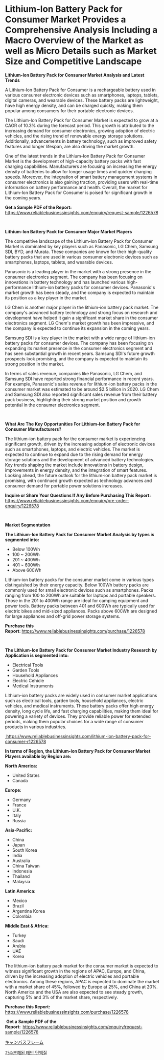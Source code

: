 <p><h1>Lithium-Ion Battery Pack for Consumer Market Provides a Comprehensive Analysis Including a Macro Overview of the Market as well as Micro Details such as Market Size and Competitive Landscape</h1></p><p><strong>Lithium-Ion Battery Pack for Consumer Market Analysis and Latest Trends</strong></p>
<p><p>A Lithium-Ion Battery Pack for Consumer is a rechargeable battery used in various consumer electronic devices such as smartphones, laptops, tablets, digital cameras, and wearable devices. These battery packs are lightweight, have high energy density, and can be charged quickly, making them popular among consumers for their portable electronic devices.</p><p>The Lithium-Ion Battery Pack for Consumer Market is expected to grow at a CAGR of 10.3% during the forecast period. This growth is attributed to the increasing demand for consumer electronics, growing adoption of electric vehicles, and the rising trend of renewable energy storage solutions. Additionally, advancements in battery technology, such as improved safety features and longer lifespan, are also driving the market growth.</p><p>One of the latest trends in the Lithium-Ion Battery Pack for Consumer Market is the development of high-capacity battery packs with fast charging capabilities. Manufacturers are focusing on increasing the energy density of batteries to allow for longer usage times and quicker charging speeds. Moreover, the integration of smart battery management systems in consumer electronics is also gaining traction, providing users with real-time information on battery performance and health. Overall, the market for Lithium-Ion Battery Pack for Consumer is poised for significant growth in the coming years.</p></p>
<p><strong>Get a Sample PDF of the Report:&nbsp;</strong> <a href="https://www.reliablebusinessinsights.com/enquiry/request-sample/1226578">https://www.reliablebusinessinsights.com/enquiry/request-sample/1226578</a></p>
<p>&nbsp;</p>
<p><strong>Lithium-Ion Battery Pack for Consumer Major Market Players</strong></p>
<p><p>The competitive landscape of the Lithium-Ion Battery Pack for Consumer Market is dominated by key players such as Panasonic, LG Chem, Samsung SDI, BYD, and Murata. These companies are known for their high-quality battery packs that are used in various consumer electronic devices such as smartphones, laptops, tablets, and wearable devices. </p><p>Panasonic is a leading player in the market with a strong presence in the consumer electronics segment. The company has been focusing on innovations in battery technology and has launched various high-performance lithium-ion battery packs for consumer devices. Panasonic's market growth has been steady, and the company is expected to maintain its position as a key player in the market.</p><p>LG Chem is another major player in the lithium-ion battery pack market. The company's advanced battery technology and strong focus on research and development have helped it gain a significant market share in the consumer electronics segment. LG Chem's market growth has been impressive, and the company is expected to continue its expansion in the coming years.</p><p>Samsung SDI is a key player in the market with a wide range of lithium-ion battery packs for consumer devices. The company has been focusing on expanding its market presence in the consumer electronics segment and has seen substantial growth in recent years. Samsung SDI's future growth prospects look promising, and the company is expected to maintain its strong position in the market.</p><p>In terms of sales revenue, companies like Panasonic, LG Chem, and Samsung SDI have reported strong financial performance in recent years. For example, Panasonic's sales revenue for lithium-ion battery packs in the consumer market was estimated to be around $2.5 billion in 2020. LG Chem and Samsung SDI also reported significant sales revenue from their battery pack business, highlighting their strong market position and growth potential in the consumer electronics segment.</p></p>
<p>&nbsp;</p>
<p><strong>What Are The Key Opportunities For Lithium-Ion Battery Pack for Consumer Manufacturers?</strong></p>
<p><p>The lithium-ion battery pack for the consumer market is experiencing significant growth, driven by the increasing adoption of electronic devices such as smartphones, laptops, and electric vehicles. The market is expected to continue to expand due to the rising demand for energy storage solutions and the development of advanced battery technologies. Key trends shaping the market include innovations in battery design, improvements in energy density, and the integration of smart features. Looking ahead, the future outlook for the lithium-ion battery pack market is promising, with continued growth expected as technology advances and consumer demand for portable power solutions increases.</p></p>
<p><strong>Inquire or Share Your Questions If Any Before Purchasing This Report:</strong> <a href="https://www.reliablebusinessinsights.com/enquiry/pre-order-enquiry/1226578">https://www.reliablebusinessinsights.com/enquiry/pre-order-enquiry/1226578</a></p>
<p>&nbsp;</p>
<p><strong>Market Segmentation</strong></p>
<p><strong>The Lithium-Ion Battery Pack for Consumer Market Analysis by types is segmented into:</strong></p>
<p><ul><li>Below 100Wh</li><li>100 ~ 200Wh</li><li>201 ~ 400Wh</li><li>401 ~ 600Wh</li><li>Above 600Wh</li></ul></p>
<p><p>Lithium-ion battery packs for the consumer market come in various types distinguished by their energy capacity. Below 100Wh battery packs are commonly used for small electronic devices such as smartphones. Packs ranging from 100 to 200Wh are suitable for laptops and portable speakers. Those in the 201 to 400Wh range are ideal for camping equipment and power tools. Battery packs between 401 and 600Wh are typically used for electric bikes and mid-sized appliances. Packs above 600Wh are designed for large appliances and off-grid power storage systems.</p></p>
<p><strong>Purchase this Report:&nbsp;</strong><a href="https://www.reliablebusinessinsights.com/purchase/1226578">https://www.reliablebusinessinsights.com/purchase/1226578</a></p>
<p>&nbsp;</p>
<p><strong>The Lithium-Ion Battery Pack for Consumer Market Industry Research by Application is segmented into:</strong></p>
<p><ul><li>Electrical Tools</li><li>Garden Tools</li><li>Household Appliances</li><li>Electric Cehicle</li><li>Medical Instruments</li></ul></p>
<p><p>Lithium-ion battery packs are widely used in consumer market applications such as electrical tools, garden tools, household appliances, electric vehicles, and medical instruments. These battery packs offer high energy density, long cycle life, and fast charging capabilities, making them ideal for powering a variety of devices. They provide reliable power for extended periods, making them popular choices for a wide range of consumer products in various industries.</p></p>
<p><a href="https://www.reliablebusinessinsights.com/lithium-ion-battery-pack-for-consumer-r1226578">&nbsp;https://www.reliablebusinessinsights.com/lithium-ion-battery-pack-for-consumer-r1226578</a></p>
<p><strong>In terms of Region, the Lithium-Ion Battery Pack for Consumer Market Players available by Region are:</strong></p>
<p>
    <p> <strong> North America: </strong>
        <ul>
            <li>United States</li>
            <li>Canada</li>
        </ul>
        </p> 
    <p> <strong> Europe: </strong>
        <ul>
            <li>Germany</li>
            <li>France</li>
            <li>U.K.</li>
            <li>Italy</li>
            <li>Russia</li>
        </ul>
        </p> 
    <p> <strong> Asia-Pacific: </strong>
        <ul>
            <li>China</li>
            <li>Japan</li>
            <li>South Korea</li>
            <li>India</li>
            <li>Australia</li>
            <li>China Taiwan</li>
            <li>Indonesia</li>
            <li>Thailand</li>
            <li>Malaysia</li>
        </ul>
        </p> 
    <p> <strong> Latin America: </strong>
        <ul>
            <li>Mexico</li>
            <li>Brazil</li>
            <li>Argentina Korea</li>
            <li>Colombia</li>
        </ul>
        </p> 
    <p> <strong> Middle East & Africa: </strong>
        <ul>
            <li>Turkey</li>
            <li>Saudi</li>
            <li>Arabia</li>
            <li>UAE</li>
            <li>Korea</li>
        </ul>
    </p>
    </p>
<p><p>The lithium-ion battery pack market for the consumer market is expected to witness significant growth in the regions of APAC, Europe, and China, driven by the increasing adoption of electric vehicles and portable electronics. Among these regions, APAC is expected to dominate the market with a market share of 45%, followed by Europe at 25%, and China at 20%. North America and the USA are also expected to see steady growth, capturing 5% and 3% of the market share, respectively.</p></p>
<p><strong>Purchase this Report: </strong><a href="https://www.reliablebusinessinsights.com/purchase/1226578">https://www.reliablebusinessinsights.com/purchase/1226578</a></p>
<p>&nbsp;<strong>Get a Sample PDF of the Report:&nbsp;&nbsp;</strong><a href="https://www.reliablebusinessinsights.com/enquiry/request-sample/1226578">https://www.reliablebusinessinsights.com/enquiry/request-sample/1226578</a></p>
<p><strong></strong></p>
<p><p><a href="https://github.com/nxboeu02965442/Market-Research-Report-List-3/blob/main/936501130831.md">キャンバスフレーム</a></p><p><a href="https://github.com/mpodehpw07370073/Market-Research-Report-List-3/blob/main/965002440205.md">가수분해된 태반 단백질</a></p></p>